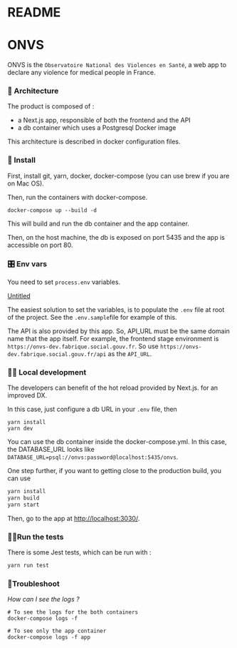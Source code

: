 # README

# ONVS

ONVS is the `Observatoire National des Violences en Santé`, a web app to declare any violence for medical people in France.

### 🧡 Architecture

The product is composed of :

- a Next.js app, responsible of both the frontend and the API
- a db container which uses a Postgresql Docker image

This architecture is described in docker configuration files.

### 👔 Install

First, install git, yarn, docker, docker-compose (you can use brew if you are on Mac OS).

Then, run the containers with docker-compose.

```
docker-compose up --build -d
```

This will build and run the db container and the app container.

Then, on the host machine, the db is exposed on port 5435 and the app is accessible on port 80.

### 🎛️ Env vars

You need to set `process.env` variables.

[Untitled](https://www.notion.so/a05e88b680f24095aa6b4336d32a06ab)

The easiest solution to set the variables, is to populate the `.env` file at root of the project. See the `.env.sample`file for example of this.

The API is also provided by this app. So, API_URL must be the same domain name that the app itself. For example, the frontend stage environment is `https://onvs-dev.fabrique.social.gouv.fr`. So use `https://onvs-dev.fabrique.social.gouv.fr/api` as the `API_URL`.

### 👩‍🍳 Local development

The developers can benefit of the hot reload provided by Next.js. for an improved DX.

In this case, just configure a db URL in your `.env` file, then

```
yarn install
yarn dev
```

You can use the db container inside the docker-compose.yml. In this case, the DATABASE_URL looks like `DATABASE_URL=psql://onvs:password@localhost:5435/onvs`.

One step further, if you want to getting close to the production build, you can use

```jsx
yarn install
yarn build
yarn start
```

Then, go to the app at [http://localhost:3030/](http://localhost:3030/).

### 🏋️‍♂️Run the tests

There is some Jest tests, which can be run with :

```jsx
yarn run test
```

### 🧯Troubleshoot

_How can I see the logs ?_

```
# To see the logs for the both containers
docker-compose logs -f

# To see only the app container
docker-compose logs -f app
```
